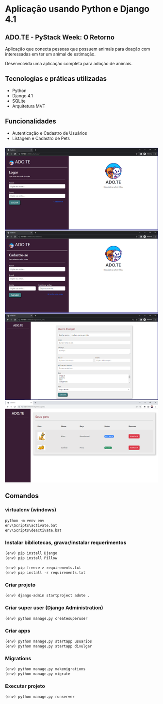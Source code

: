 # Aplicação usando Python e Django 4.1

## ADO.TE - PyStack Week: O Retorno

Aplicação que conecta pessoas que possuem animais para doação com interessadas em ter um animal de estimação.

Desenvolvida uma aplicação completa para adoção de animais.

## Tecnologias e práticas utilizadas
- Python
- Django 4.1
- SQLite
- Arquitetura MVT

## Funcionalidades
- Autenticação e Cadastro de Usuários
- Listagem e Cadastro de Pets

###

![alt text](https://raw.githubusercontent.com/samuel-oldra/ADO.TE/main/README_IMGS/logar.png)
![alt text](https://raw.githubusercontent.com/samuel-oldra/ADO.TE/main/README_IMGS/cadastre-se.png)
![alt text](https://raw.githubusercontent.com/samuel-oldra/ADO.TE/main/README_IMGS/novo_pet.png)
![alt text](https://raw.githubusercontent.com/samuel-oldra/ADO.TE/main/README_IMGS/seus_pets.png)

## Comandos

### virtualenv (windows)
```
python -m venv env
env\Scripts\activate.bat
env\Scripts\deactivate.bat
```

### Instalar bibliotecas, gravar/instalar requerimentos
```
(env) pip install Django
(env) pip install Pillow

(env) pip freeze > requirements.txt
(env) pip install -r requirements.txt
```

### Criar projeto
```
(env) django-admin startproject adote .
```

### Criar super user (Django Administration)
```
(env) python manage.py createsuperuser
```

### Criar apps
```
(env) python manage.py startapp usuarios
(env) python manage.py startapp divulgar
```

### Migrations
```
(env) python manage.py makemigrations
(env) python manage.py migrate
```

### Executar projeto
```
(env) python manage.py runserver
```